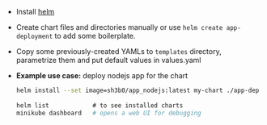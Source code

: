 - Install [helm](https://helm.sh/docs/intro/install/)
    
- Create chart files and directories manually or use `helm create app-deployment` to add some boilerplate.
    
- Copy some previously-created YAMLs to `templates` directory, parametrize them and put default values in values.yaml
    
- **Example use case:** deploy nodejs app for the chart
    ```bash
    helm install --set image=sh3b0/app_nodejs:latest my-chart ./app-deployment  
    ​  
    helm list            # to see installed charts  
    minikube dashboard   # opens a web UI for debugging
    ```